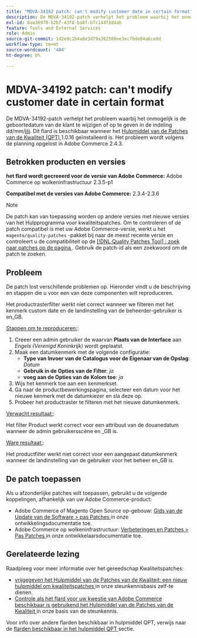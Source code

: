 ```yaml
---
title: "MDVA-34192 patch: can't modify customer date in certain format"
description: De MDVA-34192-patch verhelpt het probleem waarbij het onmogelijk is de geboortedatum van de klant te wijzigen of op te geven in de indeling dd/mm/jjjj. Deze patch is beschikbaar wanneer [Quality Patches Tool (QPT)] (/help/announcements/adobe-commerce-announcements/magento-quality-patches-released-new-tool-to-self-serve-quality-patches.md) 1.0.16 is geïnstalleerd. Het probleem wordt volgens de planning opgelost in Adobe Commerce 2.4.3.
exl-id: 8aa36970-b2bf-43f8-ba8f-bfc144f8d4ab
feature: Tools and External Services
role: Admin
source-git-commit: 1d2e0c1b4a8e3d79a362500ee3ec7bde84a6ce0d
workflow-type: tm+mt
source-wordcount: '484'
ht-degree: 0%

---
```


# MDVA-34192 patch: can&#39;t modify customer date in certain format

De MDVA-34192-patch verhelpt het probleem waarbij het onmogelijk is de geboortedatum van de klant te wijzigen of op te geven in de indeling dd/mm/jjjj. Dit flard is beschikbaar wanneer het [ Hulpmiddel van de Patches van de Kwaliteit (QPT) ](/help/announcements/adobe-commerce-announcements/magento-quality-patches-released-new-tool-to-self-serve-quality-patches.md) 1.0.16 geïnstalleerd is. Het probleem wordt volgens de planning opgelost in Adobe Commerce 2.4.3.

## Betrokken producten en versies

**het flard wordt gecreeerd voor de versie van Adobe Commerce:** Adobe Commerce op wolkeninfrastructuur 2.3.5-p1

**Compatibel met de versies van Adobe Commerce:** 2.3.4-2.3.6

>[!NOTE]
>
>De patch kan van toepassing worden op andere versies met nieuwe versies van het Hulpprogramma voor kwaliteitspatches. Om te controleren of de patch compatibel is met uw Adobe Commerce-versie, werkt u het `magento/quality-patches` -pakket bij naar de meest recente versie en controleert u de compatibiliteit op de [[!DNL Quality Patches Tool] : zoek naar patches op de pagina ](https://devdocs.magento.com/quality-patches/tool.html#patch-grid) . Gebruik de patch-id als een zoekwoord om de patch te zoeken.

## Probleem

De patch lost verschillende problemen op. Hieronder vindt u de beschrijving en stappen die u voor een van deze componenten wilt reproduceren.

Het productrasterfilter werkt niet correct wanneer we filteren met het kenmerk custom date en de landinstelling van de beheerder-gebruiker is en\_GB.

<u> Stappen om te reproduceren:</u>:

1. Creeer een admin gebruiker de waarvan **Plaats van de Interface** aan *Engels (Verenigd Koninkrijk)* wordt geplaatst.
1. Maak een datumkenmerk met de volgende configuratie:
   * **Type van Invoer van de Catalogus voor de Eigenaar van de Opslag**: *Datum*
   * **Gebruik in de Opties van de Filter**: *ja*
   * **voeg aan de Opties van de Kolom toe**: *ja*
1. Wijs het kenmerk toe aan een kenmerkset.
1. Ga naar de productbewerkingspagina, selecteer een datum voor het nieuwe kenmerk met de datumkiezer en sla deze op.
1. Probeer het productraster te filteren met het nieuwe datumkenmerk.

<u> Verwacht resultaat:</u>:

Het filter Product werkt correct voor een attribuut van de douanedatum wanneer de admin gebruikersscène en \_GB is.

<u> Ware resultaat:</u>:

Het productfilter werkt niet correct voor een aangepast datumkenmerk wanneer de landinstelling van de gebruiker voor het beheer en\_GB is.

## De patch toepassen

Als u afzonderlijke patches wilt toepassen, gebruikt u de volgende koppelingen, afhankelijk van uw Adobe Commerce-product:

* Adobe Commerce of Magento Open Source op-gebouw: [ Gids van de Update van de Software > pas Patches ](https://devdocs.magento.com/guides/v2.4/comp-mgr/patching/mqp.html) in onze ontwikkelingsdocumentatie toe.
* Adobe Commerce op wolkeninfrastructuur: [ Verbeteringen en Patches > Pas Patches ](https://devdocs.magento.com/cloud/project/project-patch.html) in onze ontwikkelaarsdocumentatie toe.

## Gerelateerde lezing

Raadpleeg voor meer informatie over het gereedschap Kwaliteitspatches:

* [ vrijgegeven het Hulpmiddel van de Patches van de Kwaliteit: een nieuw hulpmiddel om kwaliteitspatches ](/help/announcements/adobe-commerce-announcements/magento-quality-patches-released-new-tool-to-self-serve-quality-patches.md) in onze steunkennisbasis zelf-te dienen.
* [ Controle als het flard voor uw kwestie van Adobe Commerce beschikbaar is gebruikend het Hulpmiddel van de Patches van de Kwaliteit ](/help/support-tools/patches-available-in-qpt-tool/check-patch-for-magento-issue-with-magento-quality-patches.md) in onze basis van de steunkennis.

Voor info over andere flarden beschikbaar in hulpmiddel QPT, verwijs naar de [ flarden beschikbaar in het hulpmiddel QPT ](https://support.magento.com/hc/en-us/sections/360010506631-Patches-available-in-QPT-tool-) sectie.
